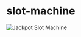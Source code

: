 # slot-machine
![Jackpot Slot Machine](https://img.freepik.com/premium-vector/jackpot-slot-casino-machine-vector-one-arm-bandit-slot-machine-casino-lucky-seven-gambling_53562-4191.jpg?w=2000)

